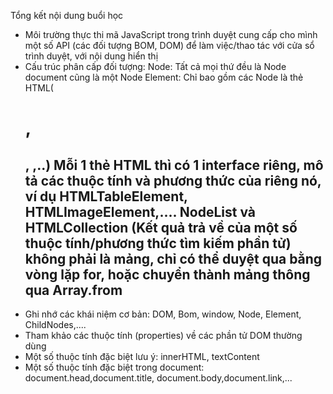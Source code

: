 Tổng kết nội dung buổi học
- Môi trường thực thi mã JavaScript trong trình duyệt cung cấp cho mình một số API (các đối tượng BOM, DOM) để làm việc/thao tác với cửa sổ trình duyệt, với nội dung hiển thị
- Cấu trúc phân cấp đối tượng:
    Node: Tất cả mọi thứ đều là Node
    document cũng là một Node
    Element: Chỉ bao gồm các Node là thẻ HTML(<h1>, <h2>, <img>,..)
    Mỗi 1 thẻ HTML thì có 1 interface riêng, mô tả các thuộc tính và phương thức của riêng nó, ví dụ HTMLTableElement,
    HTMLImageElement,....
    NodeList và HTMLCollection (Kết quả trả về của một số thuộc tính/phương thức tìm kiếm phần tử) không phải là mảng, chỉ có thể duyệt qua bằng vòng lặp for, hoặc chuyển thành mảng thông qua Array.from
- Ghi nhớ các khái niệm cơ bản: DOM, Bom, window, Node, Element, ChildNodes,....
- Tham khảo các thuộc tính (properties) về các phần tử DOM thường dùng
- Một số thuộc tính đặc biệt lưu ý: innerHTML, textContent
- Một số thuộc tính đặc biệt trong document: document.head,document.title, document.body,document.link,...